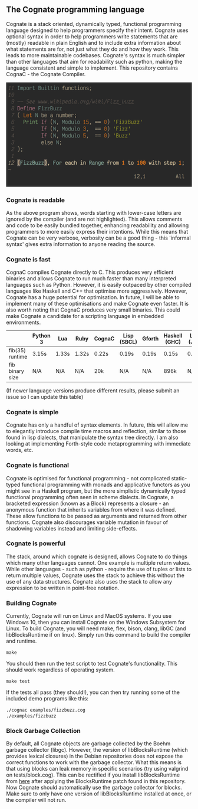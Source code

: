 ## The Cognate programming language
Cognate is a stack oriented, dynamically typed, functional programming language designed to help programmers specify their intent. Cognate uses optional syntax in order to help programmers write statements that are (mostly) readable in plain English and to include extra information about what statements are for, not just what they do and how they work. This leads to more maintainable codebases. Cognate's syntax is much simpler than other languages that aim for readability such as python, making the language consistent and simple to implement. This repository contains CognaC - the Cognate Compiler.

![FizzBuzz in Cognate](fizzbuzz.png?raw=true)

### Cognate is readable
As the above program shows, words starting with lower-case letters are ignored by the compiler (and are not highlighted). This allows comments and code to be easily bundled together, enhancing readability and allowing programmers to more easily express their intentions. While this means that Cognate can be very verbose, verbosity can be a good thing - this 'informal syntax' gives extra information to anyone reading the source.

### Cognate is fast
CognaC compiles Cognate directly to C. This produces very efficient binaries and allows Cognate to run much faster than many interpreted languages such as Python. However, it is easily outpaced by other compiled languages like Haskell and C++ that optimise more aggressively. However, Cognate has a huge potential for optimisation. In future, I will be able to implement many of these optimisations and make Cognate even faster. It is also worth noting that CognaC produces very small binaries. This could make Cognate a candidate for a scripting language in embedded environments.

|                 | Python 3 | Lua   | Ruby  | CognaC | Lisp (SBCL) | Gforth | Haskell (GHC) | Lua (JIT) | Go     | C++ (G++) | C (GCC) |
|-----------------|----------|-------|-------|--------|-------------|--------|---------------|-----------|--------|-----------|---------|
| fib(35) runtime | 3.15s    | 1.33s | 1.32s | 0.22s  | 0.19s       | 0.19s  | 0.15s         | 0.14s     | 0.08s  | 0.04s     | 0.04s   |
| fib binary size | N/A      | N/A   | N/A   | 20k    | N/A         | N/A    | 896k          | N/A       | 2M     | 24k       | 20k     |

(If newer language versions produce different results, please submit an issue so I can update this table)

### Cognate is simple
Cognate has only a handful of syntax elements. In future, this will allow me to elegantly introduce compile time macros and reflection, similar to those found in lisp dialects, that manipulate the syntax tree directly. I am also looking at implementing Forth-style code metaprogramming with immediate words, etc.

### Cognate is functional
Cognate is optimised for functional programming - not complicated static-typed functional programming with monads and applicative functors as you might see in a Haskell program, but the more simplistic dynamically typed functional programming often seen in scheme dialects. In Cognate, a bracketed expression (known as a Block) represents a closure - an anonymous function that inherits variables from where it was defined. These allow functions to be passed as arguments and returned from other functions. Cognate also discourages variable mutation in favour of shadowing variables instead and limiting side-effects.

### Cognate is powerful
The stack, around which cognate is designed, allows Cognate to do things which many other languages cannot. One example is multiple return values. While other languages - such as python - require the use of tuples or lists to return multiple values, Cognate uses the stack to achieve this without the use of any data structures. Cognate also uses the stack to allow any expression to be written in point-free notation.

### Building Cognate
Currently, Cognate will run on Linux and MacOS systems. If you use Windows 10, then you can install Cognate on the Windows Subsystem for Linux. To build Cognate, you will need make, flex, bison, clang, libGC (and libBlocksRuntime if on linux). Simply run this command to build the compiler and runtime.
```
make
```
You should then run the test script to test Cognate's functionality. This should work regardless of operating system.
```
make test
```
If the tests all pass (they should!), you can then try running some of the included demo programs like this:
```
./cognac examples/fizzbuzz.cog
./examples/fizzbuzz
```
### Block Garbage Collection
By default, all Cognate objects are garbage collected by the Boehm garbage collector (libgc). However, the version of libBlocksRuntime (which provides lexical closures) in the Debian repositories does not expose the correct functions to work with the garbage collector. What this means is that using blocks can leak memory in specific scenarios (try using valgrind on tests/block.cog). This can be rectified if you install libBlocksRuntime from [here](https://github.com/mackyle/blocksruntime) after applying the BlocksRuntime patch found in this repository. Now Cognate should automatically use the garbage collector for blocks. Make sure to only have one version of libBlocksRuntime installed at once, or the compiler will not run.
